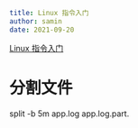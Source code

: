 ```yaml
title: Linux 指令入门 
author: samin
date: 2021-09-20
```

[Linux 指令入门](https://gaudy-feels-700.notion.site/Linux-1ec75e3bc5bd44e893066ec9f1593660)

# 分割文件

split -b 5m app.log app.log.part.